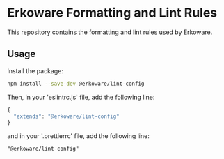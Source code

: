 # Erkoware Formatting and Lint Rules

This repository contains the formatting and lint rules used by Erkoware.

## Usage

Install the package:


```bash
npm install --save-dev @erkoware/lint-config
```

Then, in your 'eslintrc.js' file, add the following line:

```js
{
  "extends": "@erkoware/lint-config"
}

```

and in your '.prettierrc' file, add the following line:

```txt
"@erkoware/lint-config"
```
